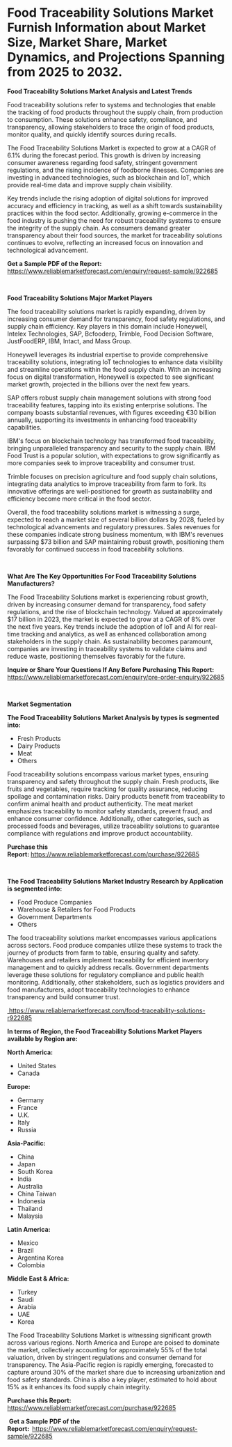<p><h1>Food Traceability Solutions Market Furnish Information about Market Size, Market Share, Market Dynamics, and Projections Spanning from 2025 to 2032.</h1></p><p><strong>Food Traceability Solutions Market Analysis and Latest Trends</strong></p>
<p><p>Food traceability solutions refer to systems and technologies that enable the tracking of food products throughout the supply chain, from production to consumption. These solutions enhance safety, compliance, and transparency, allowing stakeholders to trace the origin of food products, monitor quality, and quickly identify sources during recalls.</p><p>The Food Traceability Solutions Market is expected to grow at a CAGR of 6.1% during the forecast period. This growth is driven by increasing consumer awareness regarding food safety, stringent government regulations, and the rising incidence of foodborne illnesses. Companies are investing in advanced technologies, such as blockchain and IoT, which provide real-time data and improve supply chain visibility.</p><p>Key trends include the rising adoption of digital solutions for improved accuracy and efficiency in tracking, as well as a shift towards sustainability practices within the food sector. Additionally, growing e-commerce in the food industry is pushing the need for robust traceability systems to ensure the integrity of the supply chain. As consumers demand greater transparency about their food sources, the market for traceability solutions continues to evolve, reflecting an increased focus on innovation and technological advancement.</p></p>
<p><strong>Get a Sample PDF of the Report:&nbsp;</strong> <a href="https://www.reliablemarketforecast.com/enquiry/request-sample/922685?utm_campaign=3734&utm_medium=2&utm_source=Github&utm_content=ia&utm_term=18042025&utm_id=food-traceability-solutions">https://www.reliablemarketforecast.com/enquiry/request-sample/922685</a></p>
<p>&nbsp;</p>
<p><strong>Food Traceability Solutions Major Market Players</strong></p>
<p><p>The food traceability solutions market is rapidly expanding, driven by increasing consumer demand for transparency, food safety regulations, and supply chain efficiency. Key players in this domain include Honeywell, Intelex Technologies, SAP, Bcfooderp, Trimble, Food Decision Software, JustFoodERP, IBM, Intact, and Mass Group.</p><p>Honeywell leverages its industrial expertise to provide comprehensive traceability solutions, integrating IoT technologies to enhance data visibility and streamline operations within the food supply chain. With an increasing focus on digital transformation, Honeywell is expected to see significant market growth, projected in the billions over the next few years.</p><p>SAP offers robust supply chain management solutions with strong food traceability features, tapping into its existing enterprise solutions. The company boasts substantial revenues, with figures exceeding €30 billion annually, supporting its investments in enhancing food traceability capabilities.</p><p>IBM's focus on blockchain technology has transformed food traceability, bringing unparalleled transparency and security to the supply chain. IBM Food Trust is a popular solution, with expectations to grow significantly as more companies seek to improve traceability and consumer trust.</p><p>Trimble focuses on precision agriculture and food supply chain solutions, integrating data analytics to improve traceability from farm to fork. Its innovative offerings are well-positioned for growth as sustainability and efficiency become more critical in the food sector.</p><p>Overall, the food traceability solutions market is witnessing a surge, expected to reach a market size of several billion dollars by 2028, fueled by technological advancements and regulatory pressures. Sales revenues for these companies indicate strong business momentum, with IBM's revenues surpassing $73 billion and SAP maintaining robust growth, positioning them favorably for continued success in food traceability solutions.</p></p>
<p>&nbsp;</p>
<p><strong>What Are The Key Opportunities For Food Traceability Solutions Manufacturers?</strong></p>
<p><p>The Food Traceability Solutions market is experiencing robust growth, driven by increasing consumer demand for transparency, food safety regulations, and the rise of blockchain technology. Valued at approximately $17 billion in 2023, the market is expected to grow at a CAGR of 8% over the next five years. Key trends include the adoption of IoT and AI for real-time tracking and analytics, as well as enhanced collaboration among stakeholders in the supply chain. As sustainability becomes paramount, companies are investing in traceability systems to validate claims and reduce waste, positioning themselves favorably for the future.</p></p>
<p><strong>Inquire or Share Your Questions If Any Before Purchasing This Report:</strong> <a href="https://www.reliablemarketforecast.com/enquiry/pre-order-enquiry/922685?utm_campaign=3734&utm_medium=2&utm_source=Github&utm_content=ia&utm_term=18042025&utm_id=food-traceability-solutions">https://www.reliablemarketforecast.com/enquiry/pre-order-enquiry/922685</a></p>
<p>&nbsp;</p>
<p><strong>Market Segmentation</strong></p>
<p><strong>The Food Traceability Solutions Market Analysis by types is segmented into:</strong></p>
<p><ul><li>Fresh Products</li><li>Dairy Products</li><li>Meat</li><li>Others</li></ul></p>
<p><p>Food traceability solutions encompass various market types, ensuring transparency and safety throughout the supply chain. Fresh products, like fruits and vegetables, require tracking for quality assurance, reducing spoilage and contamination risks. Dairy products benefit from traceability to confirm animal health and product authenticity. The meat market emphasizes traceability to monitor safety standards, prevent fraud, and enhance consumer confidence. Additionally, other categories, such as processed foods and beverages, utilize traceability solutions to guarantee compliance with regulations and improve product accountability.</p></p>
<p><strong>Purchase this Report:&nbsp;</strong><a href="https://www.reliablemarketforecast.com/purchase/922685?utm_campaign=3734&utm_medium=2&utm_source=Github&utm_content=ia&utm_term=18042025&utm_id=food-traceability-solutions">https://www.reliablemarketforecast.com/purchase/922685</a></p>
<p>&nbsp;</p>
<p><strong>The Food Traceability Solutions Market Industry Research by Application is segmented into:</strong></p>
<p><ul><li>Food Produce Companies</li><li>Warehouse & Retailers for Food Products</li><li>Government Departments</li><li>Others</li></ul></p>
<p><p>The food traceability solutions market encompasses various applications across sectors. Food produce companies utilize these systems to track the journey of products from farm to table, ensuring quality and safety. Warehouses and retailers implement traceability for efficient inventory management and to quickly address recalls. Government departments leverage these solutions for regulatory compliance and public health monitoring. Additionally, other stakeholders, such as logistics providers and food manufacturers, adopt traceability technologies to enhance transparency and build consumer trust.</p></p>
<p><a href="https://www.reliablemarketforecast.com/food-traceability-solutions-r922685?utm_campaign=3734&utm_medium=2&utm_source=Github&utm_content=ia&utm_term=18042025&utm_id=food-traceability-solutions">&nbsp;https://www.reliablemarketforecast.com/food-traceability-solutions-r922685</a></p>
<p><strong>In terms of Region, the Food Traceability Solutions Market Players available by Region are:</strong></p>
<p>
    <p> <strong> North America: </strong>
        <ul>
            <li>United States</li>
            <li>Canada</li>
        </ul>
        </p> 
    <p> <strong> Europe: </strong>
        <ul>
            <li>Germany</li>
            <li>France</li>
            <li>U.K.</li>
            <li>Italy</li>
            <li>Russia</li>
        </ul>
        </p> 
    <p> <strong> Asia-Pacific: </strong>
        <ul>
            <li>China</li>
            <li>Japan</li>
            <li>South Korea</li>
            <li>India</li>
            <li>Australia</li>
            <li>China Taiwan</li>
            <li>Indonesia</li>
            <li>Thailand</li>
            <li>Malaysia</li>
        </ul>
        </p> 
    <p> <strong> Latin America: </strong>
        <ul>
            <li>Mexico</li>
            <li>Brazil</li>
            <li>Argentina Korea</li>
            <li>Colombia</li>
        </ul>
        </p> 
    <p> <strong> Middle East & Africa: </strong>
        <ul>
            <li>Turkey</li>
            <li>Saudi</li>
            <li>Arabia</li>
            <li>UAE</li>
            <li>Korea</li>
        </ul>
    </p>
    </p>
<p><p>The Food Traceability Solutions Market is witnessing significant growth across various regions. North America and Europe are poised to dominate the market, collectively accounting for approximately 55% of the total valuation, driven by stringent regulations and consumer demand for transparency. The Asia-Pacific region is rapidly emerging, forecasted to capture around 30% of the market share due to increasing urbanization and food safety standards. China is also a key player, estimated to hold about 15% as it enhances its food supply chain integrity.</p></p>
<p><strong>Purchase this Report: </strong><a href="https://www.reliablemarketforecast.com/purchase/922685?utm_campaign=3734&utm_medium=2&utm_source=Github&utm_content=ia&utm_term=18042025&utm_id=food-traceability-solutions">https://www.reliablemarketforecast.com/purchase/922685</a></p>
<p>&nbsp;<strong>Get a Sample PDF of the Report:&nbsp;&nbsp;</strong><a href="https://www.reliablemarketforecast.com/enquiry/request-sample/922685?utm_campaign=3734&utm_medium=2&utm_source=Github&utm_content=ia&utm_term=18042025&utm_id=food-traceability-solutions">https://www.reliablemarketforecast.com/enquiry/request-sample/922685</a></p>
<p><strong></strong></p>
<p><p></p><p></p><p></p></p>